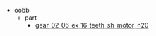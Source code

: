 * oobb
  * part
    * [gear_02_06_ex_16_teeth_sh_motor_n20](oobb/part/gear_02_06_ex_16_teeth_sh_motor_n20)
